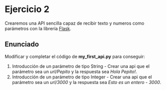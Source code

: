 # Ejercicio 2
Crearemos una API sencilla capaz de recibir texto y numeros como parámetros con la librería [Flask](http://flask.pocoo.org/).

## Enunciado
Modificar y completar el código de **my_first_api.py** para conseguir:

1. Introducción de un parámetro de tipo String - Crear una api que el parámetro sea un *url/Pepito* y la respuesta sea *Hola Pepito!*.
2. Introducción de un parámetro de tipo Integer - Crear una api que el parámetro sea un *url/3000* y la respuesta sea *Esto es un entero - 3000*.